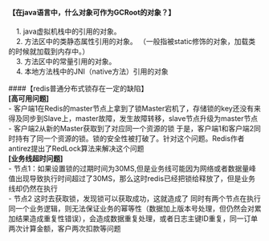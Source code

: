 #### 【在java语言中，什么对象可作为GCRoot的对象？】      
    1. java虚拟机栈中的引用的对象。  
    2. 方法区中的类静态属性引用的对象。 （一般指被static修饰的对象，加载类的时候就加载到内存中。）  
    3. 方法区中的常量引用的对象。   
    4. 本地方法栈中的JNI（native方法）引用的对象   

####【redis普通分布式锁存在一定的缺陷】    
   **[高可用问题]**    
       - 客户端1在Redis的master节点上拿到了锁Master宕机了，存储锁的key还没有来得及同步到Slave上，master故障，发生故障转移，slave节点升级为master节点  
       - 客户端2从新的Master获取到了对应同一个资源的锁 于是，客户端1和客户端2同时持有了同一个资源的锁。锁的安全性被打破了。针对这个问题。Redis作者antirez提出了RedLock算法来解决这个问题      
   **[业务线超时问题]**    
       - 节点1：如果设置锁的过期时间为30MS,但是业务线可能因为网络或者数据量峰值出现导致执行时间超过了30MS，那么这时redis已经把锁给释放了，但是业务线却仍然在执行  
       - 节点2 这时去获取锁，发现锁可以获取成功，这就造成了 同时有两个节点在执行同一个业务逻辑，则无法保证业务的幂等性（数据加上版本号处理，但仍然会对累加结果造成重复性错误），会造成数据重复处理，或者日志主键ID重复，同一订单两次计算金额，客户两次扣款等问题  
   